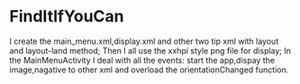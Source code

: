 # FindItIfYouCan
I create the main_menu.xml,display.xml and other two tip xml with layout and layout-land method;
Then I all use the xxhpi style png file for display;
In the MainMenuActivity I deal with all the events: start the app,dispay the image,nagative to other xml and overload the
orientationChanged function.
